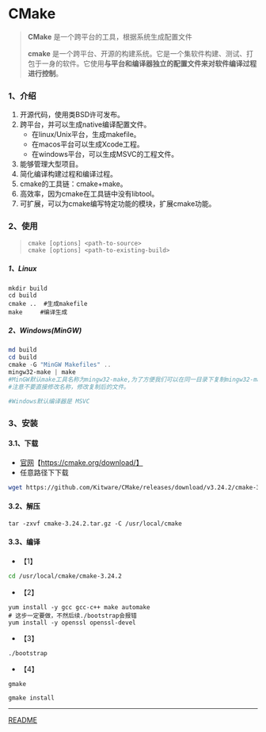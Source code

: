 # CMake

> **CMake** 是一个跨平台的工具，根据系统生成配置文件
>
> **cmake** 是一个跨平台、开源的构建系统。它是一个集软件构建、测试、打包于一身的软件。它使用**与平台和编译器独立的配置文件来对软件编译过程进行控制**。

### 1、介绍

1. 开源代码，使用类BSD许可发布。
2. 跨平台，并可以生成native编译配置文件。
   - 在linux/Unix平台，生成makefile。
   - 在macos平台可以生成Xcode工程。
   - 在windows平台，可以生成MSVC的工程文件。
3. 能够管理大型项目。
4. 简化编译构建过程和编译过程。
5. cmake的工具链：cmake+make。
6. 高效率，因为cmake在工具链中没有libtool。
7. 可扩展，可以为cmake编写特定功能的模块，扩展cmake功能。

### 2、使用

> ```ABAP
> cmake [options] <path-to-source>
> cmake [options] <path-to-existing-build>
> ```

##### 1、Linux

```shell
mkdir build
cd build
cmake ..  #生成makefile
make     #编译生成
```

##### 2、Windows(MinGW)

```powershell
md build
cd build
cmake -G "MinGW Makefiles" ..
mingw32-make | make  
#MinGW默认make工具名称为mingw32-make,为了方便我们可以在同一目录下复制mingw32-make并改名为make,
#注意不要直接修改名称，修改复制后的文件。

#Windows默认编译器是 MSVC
```

### 3、安装

#### 3.1、下载

- [官网](https://cmake.org/download/)【https://cmake.org/download/】
- 任意路径下下载

```bash
wget https://github.com/Kitware/CMake/releases/download/v3.24.2/cmake-3.24.2.tar.gz
```

#### 3.2、解压

```shell
tar -zxvf cmake-3.24.2.tar.gz -C /usr/local/cmake
```

#### 3.3、编译

- 【1】

```bash
cd /usr/local/cmake/cmake-3.24.2
```

- 【2】

```shell
yum install -y gcc gcc-c++ make automake
# 这步一定要做，不然后续./bootstrap会报错
yum install -y openssl openssl-devel 
```

- 【3】

```
./bootstrap
```

- 【4】

```
gmake
```

```
gmake install
```

----

[README](../../README.md)
